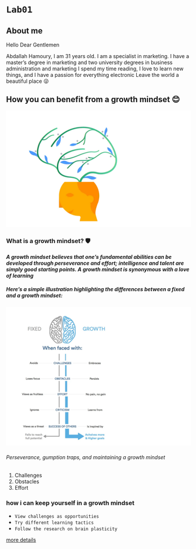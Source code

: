 #  `Lab01`

 ## About me


Hello Dear Gentlemen

Abdallah Hamoury, I am 31 years old. I am a specialist in marketing. I have a master’s degree in marketing and two university degrees in business administration and marketing I spend my time reading, I love to learn new things, and I have a passion for everything electronic Leave the world a beautiful place 😜



## **How you can benefit from a growth mindset** 😊

![mindsit](pic1.jpg)

### What is a growth mindset? 🛡️


####  *A growth mindset believes that one’s fundamental abilities can be developed through perseverance and effort; intelligence and talent are simply good starting points. A growth mindset is synonymous with a love of learning*

##### ***Here’s a simple illustration highlighting the differences between a fixed and a growth mindset:***

![mindsit](pic2.jpg)

###### Perseverance, gumption traps, and maintaining a growth mindset

1. Challenges
2. Obstacles
3. Effort

### **how i can keep yourself in a growth mindset**

* `View challenges as opportunities`
* `Try different learning tactics`
* `Follow the research on brain plasticity`



[more details](https://www.atlassian.com/blog/inside-atlassian/growth-mindset)

